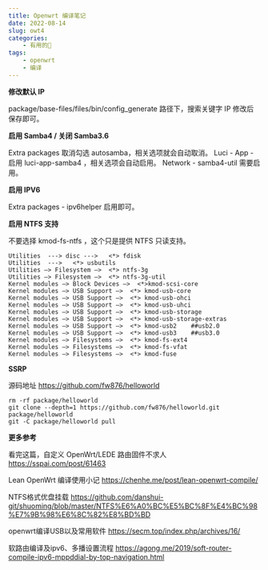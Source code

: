 ```yaml
---
title: Openwrt 编译笔记
date: 2022-08-14
slug: owt4
categories:
    - 有用的🌌
tags:
    - openwrt
    - 编译
---
```


**修改默认 IP**

package/base-files/files/bin/config_generate 路径下，搜索关键字 IP 修改后保存即可。

**启用 Samba4 / 关闭 Samba3.6**

Extra packages 取消勾选 autosamba，相关选项就会自动取消。
Luci - App - 启用 luci-app-samba4 ，相关选项会自动启用。
Network - samba4-util 需要启用。

**启用 IPV6**

Extra packages - ipv6helper 启用即可。

**启用 NTFS 支持**

不要选择 kmod-fs-ntfs ，这个只是提供 NTFS 只读支持。
```
Utilities  ---> disc --->   <*> fdisk
Utilities  --->   <*> usbutils
Utilities —> Filesystem —>  <*> ntfs-3g
Utilities —> Filesystem —>  <*> ntfs-3g-util
Kernel modules —> Block Devices —>  <*>kmod-scsi-core
Kernel modules —> USB Support —>  <*> kmod-usb-core
Kernel modules —> USB Support —>  <*> kmod-usb-ohci
Kernel modules —> USB Support —>  <*> kmod-usb-uhci
Kernel modules —> USB Support —>  <*> kmod-usb-storage
Kernel modules —> USB Support —>  <*> kmod-usb-storage-extras
Kernel modules —> USB Support —>  <*> kmod-usb2    ##usb2.0
Kernel modules —> USB Support —>  <*> kmod-usb3    ##usb3.0
Kernel modules —> Filesystems —>  <*> kmod-fs-ext4
Kernel modules —> Filesystems —>  <*> kmod-fs-vfat
Kernel modules —> Filesystems —>  <*> kmod-fuse  
```

**SSRP**

源码地址 https://github.com/fw876/helloworld

```
rm -rf package/helloworld
git clone --depth=1 https://github.com/fw876/helloworld.git package/helloworld
git -C package/helloworld pull
```

**更多参考**

看完这篇，自定义 OpenWrt/LEDE 路由固件不求人
https://sspai.com/post/61463

Lean OpenWrt 编译使用小记
https://chenhe.me/post/lean-openwrt-compile/

NTFS格式优盘挂载
https://github.com/danshui-git/shuoming/blob/master/NTFS%E6%A0%BC%E5%BC%8F%E4%BC%98%E7%9B%98%E6%8C%82%E8%BD%BD

openwrt编译USB以及常用软件
https://secm.top/index.php/archives/16/

软路由编译及ipv6、多播设置流程
https://agong.me/2019/soft-router-compile-ipv6-mppddial-by-top-navigation.html
